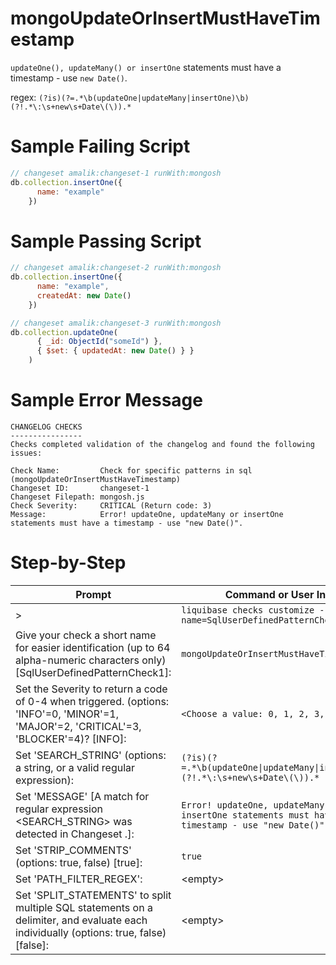# mongoUpdateOrInsertMustHaveTimestamp

`updateOne(), updateMany() or insertOne` statements must have a timestamp - use `new Date()`.

regex: `(?is)(?=.*\b(updateOne|updateMany|insertOne)\b)(?!.*\:\s+new\s+Date\(\)).*`

# Sample Failing Script
``` javascript
// changeset amalik:changeset-1 runWith:mongosh
db.collection.insertOne({
      name: "example"
    })
 ```

 # Sample Passing Script
``` javascript
// changeset amalik:changeset-2 runWith:mongosh
db.collection.insertOne({
      name: "example",
      createdAt: new Date()
    })

// changeset amalik:changeset-3 runWith:mongosh
db.collection.updateOne(
      { _id: ObjectId("someId") },
      { $set: { updatedAt: new Date() } }
    )
 ```

# Sample Error Message
```
CHANGELOG CHECKS
----------------
Checks completed validation of the changelog and found the following issues:

Check Name:         Check for specific patterns in sql (mongoUpdateOrInsertMustHaveTimestamp)
Changeset ID:       changeset-1
Changeset Filepath: mongosh.js
Check Severity:     CRITICAL (Return code: 3)
Message:            Error! updateOne, updateMany or insertOne statements must have a timestamp - use "new Date()".
```

# Step-by-Step
| Prompt | Command or User Input |
| ------ | ----------------------|
| > | `liquibase checks customize --check-name=SqlUserDefinedPatternCheck` |
| Give your check a short name for easier identification (up to 64 alpha-numeric characters only) [SqlUserDefinedPatternCheck1]: | `mongoUpdateOrInsertMustHaveTimestamp` |
| Set the Severity to return a code of 0-4 when triggered. (options: 'INFO'=0, 'MINOR'=1, 'MAJOR'=2, 'CRITICAL'=3, 'BLOCKER'=4)? [INFO]: | `<Choose a value: 0, 1, 2, 3, 4>` |
| Set 'SEARCH_STRING' (options: a string, or a valid regular expression): | `(?is)(?=.*\b(updateOne\|updateMany\|insertOne)\b)(?!.*\:\s+new\s+Date\(\)).*` |
| Set 'MESSAGE' [A match for regular expression <SEARCH_STRING> was detected in Changeset <CHANGESET>.]: | `Error! updateOne, updateMany or insertOne statements must have a timestamp - use "new Date()".` |
| Set 'STRIP_COMMENTS' (options: true, false) [true]: | `true` |
| Set 'PATH_FILTER_REGEX': | \<empty\> |
| Set 'SPLIT_STATEMENTS' to split multiple SQL statements on a delimiter, and evaluate each individually (options: true, false) [false]: | \<empty\> |


